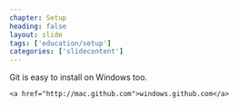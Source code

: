 ```yaml
---
chapter: Setup
heading: false
layout: slide
tags: ['education/setup']
categories: ['slidecontent']
---
```


<div class="sticky">
	<span><i class="icon-cloud-download"> </i></span>
	Git is easy to install on Windows too.

	<a href="http://mac.github.com">windows.github.com</a>
</div>
